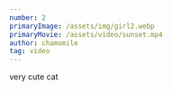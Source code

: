 ```yaml
---
number: 2
primaryImage: /assets/img/girl2.webp
primaryMovie: /assets/video/sunset.mp4
author: chamomile
tag: video
---
```

very cute cat